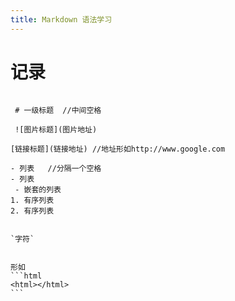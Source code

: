 ```yaml
---
title: Markdown 语法学习
---
```


# 记录

````

 # 一级标题  //中间空格

 ![图片标题](图片地址)

[链接标题](链接地址) //地址形如http://www.google.com

- 列表   //分隔一个空格
- 列表
 - 嵌套的列表
1. 有序列表
2. 有序列表


`字符`


形如
```html
<html></html>
```

````
